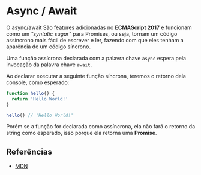 # Async / Await

O async/await São features adicionadas no **ECMAScript 2017** e funcionam como um _"syntatic sugar"_ para Promises, ou seja, tornam um código assíncrono mais fácil de escrever e ler, fazendo com que eles tenham a aparência de um código síncrono.

Uma função assícrona declarada com a palavra chave `async` espera pela invocação da palavra chave `await`.

Ao declarar executar a seguinte função síncrona, teremos o retorno dela console, como esperado:

```javascript
function hello() {
  return 'Hello World!'
}

hello() // 'Hello World!'
```

Porém se a função for declarada como assíncrona, ela não fará o retorno da string como esperado, isso porque ela retorna uma **Promise**.

## Referências

- [MDN](https://developer.mozilla.org/pt-BR/docs/Learn/JavaScript/Asynchronous/Async_await)
